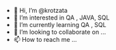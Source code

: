 - 👋 Hi, I’m @krotzata
- 👀 I’m interested in QA , JAVA, SQL
- 🌱 I’m currently learning QA , SQL
- 💞️ I’m looking to collaborate on ...
- 📫 How to reach me ...

<!---
krotzata/krotzata is a ✨ special ✨ repository because its `README.md` (this file) appears on your GitHub profile.
You can click the Preview link to take a look at your changes.
--->
